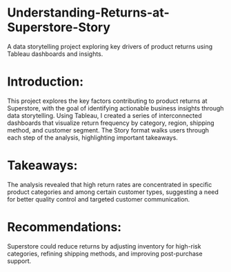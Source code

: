# Understanding-Returns-at-Superstore-Story
A data storytelling project exploring key drivers of product returns using Tableau dashboards and insights.
# Introduction:
This project explores the key factors contributing to product returns at Superstore, with the goal of identifying actionable business insights through data storytelling.
Using Tableau, I created a series of interconnected dashboards that visualize return frequency by category, region, shipping method, and customer segment. The Story format walks users through each step of the analysis, highlighting important takeaways.
# Takeaways:
The analysis revealed that high return rates are concentrated in specific product categories and among certain customer types, suggesting a need for better quality control and targeted customer communication.
# Recommendations:
Superstore could reduce returns by adjusting inventory for high-risk categories, refining shipping methods, and improving post-purchase support.
